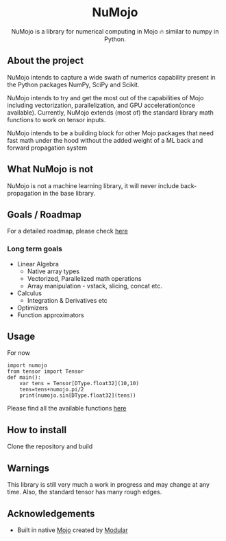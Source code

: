 <br/>
<p align="center">
<!-- If we add a logo in future -->
  <!-- <a href=""> 
    <img src="" alt="Logo" width="200" height="200">
  </a> -->

  <h1 align="center">NuMojo</h1>
  <p align="center">
    NuMojo is a library for numerical computing in Mojo 🔥 similar to numpy in Python.
  </p>
</p>

## About the project
NuMojo intends to capture a wide swath of numerics capability present in the Python packages NumPy, SciPy and Scikit.

NuMojo intends to try and get the most out of the capabilities of Mojo including vectorization, parallelization, and GPU acceleration(once available). Currently, NuMojo extends (most of) the standard library math functions to work on tensor inputs.

NuMojo intends to be a building block for other Mojo packages that need fast math under the hood without the added weight of a ML back and forward propagation system

## What NuMojo is not

NuMojo is not a machine learning library, it will never include back-propagation in the base library.

## Goals / Roadmap

For a detailed roadmap, please check [here](Roadmap.md)

### Long term goals
* Linear Algebra
    * Native array types
    * Vectorized, Parallelized math operations
    * Array manipulation - vstack, slicing, concat etc. 
* Calculus
    * Integration & Derivatives etc
* Optimizers
* Function approximators

## Usage

For now

```mojo
import numojo
from tensor import Tensor
def main():
    var tens = Tensor[DType.float32](10,10)
    tens=tens+numojo.pi/2
    print(numojo.sin[DType.float32](tens))
```

Please find all the available functions [here](features.md)

## How to install

Clone the repository and build

## Warnings

This library is still very much a work in progress and may change at any time. Also, the standard tensor has many rough edges.

## Acknowledgements

* Built in native [Mojo](https://github.com/modularml/mojo) created by [Modular](https://github.com/modularml)